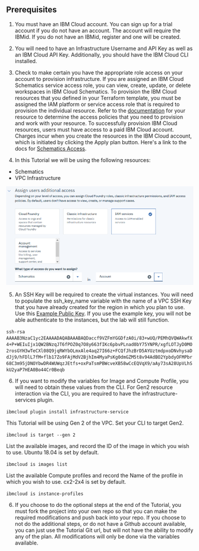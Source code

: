 ## Prerequisites

1. You must have an IBM Cloud account. You can sign up for a trial account if you do not have an account. The account will require the IBMid. If you do not have an IBMid, register and one will be created.

2. You will need to have an Infrastructure Username and API Key as well as an IBM Cloud API Key. Additionally, you should have the IBM Cloud CLI installed.

3. Check to make certain you have the appropriate role access on your account to provision infrastructure. If you are assigned an IBM Cloud Schematics service access role, you can view, create, update, or delete workspaces in IBM Cloud Schematics. To provision the IBM Cloud resources that you defined in your Terraform template, you must be assigned the IAM platform or service access role that is required to provision the individual resource. Refer to the [documentation](https://cloud.ibm.com/docs/home/alldocs) for your resource to determine the access policies that you need to provision and work with your resource. To successfully provision IBM Cloud resources, users must have access to a paid IBM Cloud account. Charges incur when you create the resources in the IBM Cloud account, which is initiated by clicking the Apply plan button. Here's a link to the docs for [Schematics Access](https://cloud.ibm.com/docs/schematics?topic=schematics-access).

4. In this Tutorial we will be using the following resources:
- Schematics
- VPC Infrastructure

![IAM Access](_attachments/schematics-iam-access.png)

5. An SSH Key will be required to create the virtual instances. You will need to populate the ssh_key_name variable with the name of a VPC SSH Key that you have already created for the region in which you plan to use. Use this [Example Public Key](example.pubkey). If you use the example key, you will not be able authenticate to the instances, but the lab will still function.

`ssh-rsa AAAAB3NzaC1yc2EAAAADAQABAAABAQDaccf9VZFmYGGDfzA0i/83+wUQ/PEMhQVQWAkwfX4+P+WEIuIjx1QW2BNzqJT6fPOZ0q7O8y663fIKc6pbvPLnad0bY75YNPR/xgfLOTJyD0MO2rosGYH3wTeCXl08Q9jqRWYbOLmxAle4aq27I66z+FCQfJhzBrD5AYUztmdpxoDNvhysaDdJj9/hFDlL7fM+flb17Zo9FAjMdV2BjhIm4MyaPsKg0dmGZM5t8v94AdBO2YpbdyOFMPbr68C3m95jDNOYbwDR4WUWqzJEtfs+oxPaTsmPBWcveXB58wCcEQVqX9/aAy73sA28UpVLhSkU2yaP7HEA0Bo44Cr0Beqb`

6. If you want to modify the variables for Image and Compute Profile, you will need to obtain these values from the CLI.
For Gen2 resource interaction via the CLI, you are required to have the infrastructure-services plugin.

`ibmcloud plugin install infrastructure-service`

This Tutorial will be using Gen 2 of the VPC. Set your CLI to target Gen2.

`ibmcloud is target --gen 2`

List the available images, and record the ID of the image in which you wish to use. Ubuntu 18.04 is set by default.

`ibmcloud is images list`

List the available Compute profiles and record the Name of the profile in which you wish to use. cx2-2x4 is set by default.

`ibmcloud is instance-profiles`

6. If you choose to do the optional steps at the end of the Tutorial, you must fork the project into your own repo so that you can make the required modifications and push back into your repo. If you choose to not do the additional steps, or do not have a Github account available, you can just use the Tutorial Git url, but will not have the ability to modify any of the plan. All modifications will only be done via the variables available.
